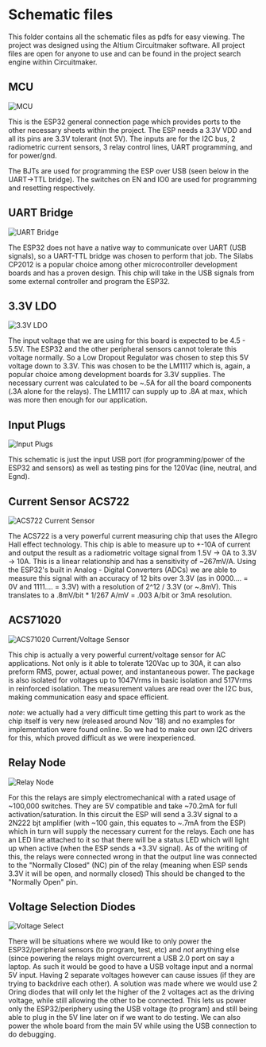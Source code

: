 #	Schematic files
This folder contains all the schematic files as pdfs for easy viewing. The project
was designed using the Altium Circuitmaker software. All project files are open 
for anyone to use and can be found in the project search engine within Circuitmaker. 
##	MCU
![MCU](https://github.com/Jbruslind/ECE341_Blue-1-/blob/master/Readme_images/MCU.png)

This is the ESP32 general connection page which provides ports to the other 
necessary sheets within the project. The ESP needs a 3.3V VDD and all its pins
are 3.3V tolerant (not 5V). The inputs are for the I2C bus, 2 radiometric current sensors, 
3 relay control lines, UART programming, and for power/gnd.

The BJTs are used for programming the ESP over USB (seen below in the UART->TTL bridge).
The switches on EN and IO0 are used for programming and resetting respectively.

##	UART Bridge
![UART Bridge](https://github.com/Jbruslind/ECE341_Blue-1-/blob/master/Readme_images/UART_Bridge.png)
 
 The ESP32 does not have a native way to communicate over UART (USB signals), so a UART-TTL bridge
 was chosen to perform that job. The Silabs CP2012 is a popular choice among other microcontroller
 development boards and has a proven design. This chip will take in the USB signals from some external
 controller and program the ESP32. 
 
 ##	3.3V LDO
 
 ![3.3V LDO](https://github.com/Jbruslind/ECE341_Blue-1-/blob/master/Readme_images/3_3_LDO.png)
 
 The input voltage that we are using for this board is expected to be 4.5 - 5.5V. The ESP32 and 
 the other peripheral sensors cannot tolerate this voltage normally. So a Low Dropout Regulator
 was chosen to step this 5V voltage down to 3.3V. This was chosen to be the LM1117 which is, again,
 a popular choice among development boards for 3.3V supplies. The necessary current was calculated
 to be ~.5A for all the board components (.3A alone for the relays). The LM1117 can supply up to .8A
 at max, which was more then enough for our application. 
 
 ##	Input Plugs
 
 ![Input Plugs](https://github.com/Jbruslind/ECE341_Blue-1-/blob/master/Readme_images/Input_Plugs.png)
 
 This schematic is just the input USB port (for programming/power of the ESP32 and sensors)
 as well as testing pins for the 120Vac (line, neutral, and Egnd). 
 
 ## Current Sensor ACS722
 
 ![ACS722 Current Sensor](https://github.com/Jbruslind/ECE341_Blue-1-/blob/master/Readme_images/Current_Sensor_722.png)
 
 The ACS722 is a very powerful current measuring chip that uses the Allegro Hall effect technology. This 
 chip is able to measure up to +-10A of current and output the result as a radiometric voltage signal
from 1.5V -> 0A to 3.3V -> 10A. This is a linear relationship and has a sensitivity of ~267mV/A. 
Using the ESP32's built in Analog - Digital Converters (ADCs) we are able to measure this signal 
with an accuracy of 12 bits over 3.3V (as in 0000.... = 0V and 1111.... = 3.3V) with a resolution
of 2^12 / 3.3V (or ~.8mV). This translates to a  .8mV/bit * 1/267 A/mV = .003 A/bit or 3mA resolution.

## ACS71020 

![ACS71020 Current/Voltage Sensor](https://github.com/Jbruslind/ECE341_Blue-1-/blob/master/Readme_images/ACS710202_Current_Sense.png)

This chip is actually a very powerful current/voltage sensor for AC applications. Not only is it able to tolerate 120Vac up to
30A, it can also preform RMS, power, actual power, and instantaneous power. The package is also isolated
for voltages up to 1047Vrms in basic isolation and 517Vrms in reinforced isolation. The measurement values
are read over the I2C bus, making communication easy and space efficient. 


*note*: we actually had a very difficult time getting this part to work as the chip itself is very new
(released around Nov '18) and no examples for implementation were found online. So we had to make our 
own I2C drivers for this, which proved difficult as we were inexperienced. 

## Relay Node

![Relay Node](https://github.com/Jbruslind/ECE341_Blue-1-/blob/master/Readme_images/Relay_node.png)

For this the relays are simply electromechanical with a rated usage of ~100,000 switches. They are 
5V compatible and take ~70.2mA for full activation/saturation. In this circuit the ESP will send a 
3.3V signal to a 2N222 bjt amplifier (with ~100 gain, this equates to ~.7mA from the ESP) which in
turn will supply the necessary current for the relays. Each one has an LED line attached to it so that
there will be a status LED which will light up when active (when the ESP sends a +3.3V signal). As of 
the writing of this, the relays were connected wrong in that the output line was connected to the 
"Normally Closed" (NC) pin of the relay (meaning when ESP sends 3.3V it will be open, and normally closed)
This should be changed to the "Normally Open" pin. 

## Voltage Selection Diodes

![Voltage Select](https://github.com/Jbruslind/ECE341_Blue-1-/blob/master/Readme_images/Voltage_Selector_Diode.png)

There will be situations where we would like to only power the ESP32/peripheral sensors (to program, test, etc) and *not* 
anything else (since powering the relays might overcurrent a USB 2.0 port on say a laptop. As such it would be good to have 
a USB voltage input and a normal 5V input. Having 2 separate voltages however can cause issues (if they are trying to 
backdrive each other). A solution was made where we would use 2 Oring diodes that will only let the higher of the 2 
voltages act as the driving voltage, while still allowing the other to be connected. This lets us power only the 
ESP32/periphery using the USB voltage (to program) and still being able to plug in the 5V line later on if we want to 
do testing. We can also power the whole board from the main 5V while using the USB connection 
to do debugging. 

 
